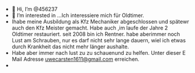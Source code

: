 - 👋 Hi, I’m @456237
- 👀 I’m interested in ...Ich interessiere mich für Oldtimer.
- Ihabe meine Ausbildung als Kfz Mechaniker abgeschlossen und spätewr auch den Kfz Meister gemacht.  Habe auch ,im laufe der Jahre 2 Oldtimer restauriert. seit 2008 bin ich  Rentner. habe aberimmer noch Lust am Schrauben, nur es darf nicht sehr lange dauern, wiel ich etwas durch Krankheit das nicht mehr länger aushalte.
- Habe aber immer nach lust  zu zu schauenund zu helfen.
 Unter  dieser  E Mail  Adresse  uwecarsten1611@gmail.com  erreichen.
-



<!---
456237/456237 is a ✨ special ✨ repository because its `README.md` (this file) appears on your GitHub profile.
You can click the Preview link to take a look at your changes.
--->
